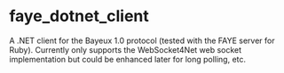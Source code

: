 faye_dotnet_client
==================

A .NET client for the Bayeux 1.0 protocol (tested with the FAYE server for Ruby).  Currently only supports the WebSocket4Net web socket implementation but could be enhanced later for long polling, etc.

